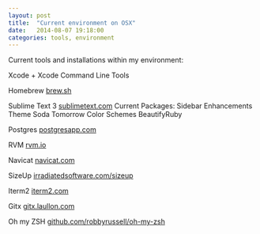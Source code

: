 ```yaml
---
layout: post
title:  "Current environment on OSX"
date:   2014-08-07 19:18:00
categories: tools, environment
---
```


Current tools and installations within my environment:

Xcode + Xcode Command Line Tools
  
Homebrew [brew.sh](http://brew.sh/)

Sublime Text 3 [sublimetext.com](http://www.sublimetext.com/3)
Current Packages:
Sidebar Enhancements
Theme Soda
Tomorrow Color Schemes
BeautifyRuby

Postgres [postgresapp.com](http://postgresapp.com/)

RVM [rvm.io](http://rvm.io/rvm/install)

Navicat [navicat.com](http://www.navicat.com/)

SizeUp [irradiatedsoftware.com/sizeup](https://www.irradiatedsoftware.com/sizeup/)

Iterm2 [iterm2.com](http://www.iterm2.com/)

Gitx [gitx.laullon.com](http://gitx.laullon.com/)

Oh my ZSH [github.com/robbyrussell/oh-my-zsh](https://github.com/robbyrussell/oh-my-zsh)